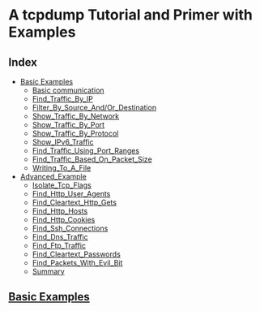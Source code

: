 # A tcpdump Tutorial and Primer with Examples

## Index
- [Basic Examples](#Basic_Examples)
	- [Basic communication](#Basic_Communication)
	- [Find_Traffic_By_IP](#Find_Traffic_By_IP)
	- [Filter_By_Source_And/Or_Destination](#Filter_By_Source_And/Or_Destination)
	- [Show_Traffic_By_Network](#Show_Traffic_By_Network)
	- [Show_Traffic_By_Port](#Show_Traffic_By_Port)
	- [Show_Traffic_By_Protocol](#Show_Traffic_By_Protocol)
	- [Show_IPv6_Traffic](#Show_IPv6_Traffic)
	- [Find_Traffic_Using_Port_Ranges](#Find_Traffic_Using_Port_Ranges)
	- [Find_Traffic_Based_On_Packet_Size](#Find_Traffic_Based_On_Packet_Size)
	- [Writing_To_A_File](#Writing_To_A_File)
- [Advanced_Example](#Advanced_Example)
	- [Isolate_Tcp_Flags](#Isolate_Tcp_Flags)
	- [Find_Http_User_Agents](#Find_Http_User_Agents)
	- [Find_Cleartext_Http_Gets](#Find_Cleartext_Http_Gets)
	- [Find_Http_Hosts](#Find_Http_Hosts)
	- [Find_Http_Cookies](#Find_Http_Cookies)
	- [Find_Ssh_Connections](#Find_Ssh_Connections)
	- [Find_Dns_Traffic](#Find_Dns_Traffic)
	- [Find_Ftp_Traffic](#Find_Ftp_Traffic)
	- [Find_Cleartext_Passwords](#Find_Cleartext_Passwords)
	- [Find_Packets_With_Evil_Bit](#Find_Packets_With_Evil_Bit)
	- [Summary](#Summary)

## <a href="#Basic_Examples">Basic Examples</a>

<!--stackedit_data:
eyJoaXN0b3J5IjpbMTk0NzI2MzQ2Nl19
-->